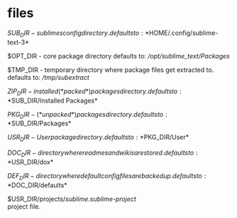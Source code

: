 # files

$SUB_DIR - sublimes config directory.  
defaults to: *$HOME/.config/sublime-text-3*  

$OPT_DIR - core package directory
defaults to: */opt/sublime_text/Packages*  

$TMP_DIR - temporary directory where package files get extracted to.  
defaults to: */tmp/subextract*  

$ZIP_DIR - installed (*packed*) packages directory.  
defaults to: *$SUB_DIR/Installed Packages*  

$PKG_DIR - (*unpacked*) packages directory.   
defaults to: *$SUB_DIR/Packages*  

$USR_DIR - User package directory.  
defaults to: *$PKG_DIR/User*  

$DOC_DIR - directory where readmes and wikis are stored.  
defaults to: *$USR_DIR/dox*  

$DEF_DIR - directory where default config files are backed up.  
defaults to: *$DOC_DIR/defaults*  

$USR_DIR/projects/*sublime.sublime-project*  
project file.  
